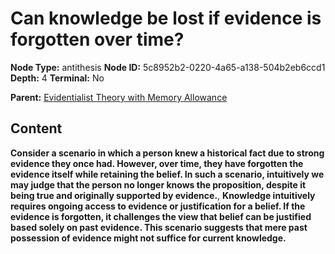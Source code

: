 # Can knowledge be lost if evidence is forgotten over time?

**Node Type:** antithesis
**Node ID:** 5c8952b2-0220-4a65-a138-504b2eb6ccd1
**Depth:** 4
**Terminal:** No

**Parent:** [Evidentialist Theory with Memory Allowance](evidentialist-theory-with-memory-allowance-synthesis-93261724-301f-4cec-93fd-9574dc766373.md)

## Content

**Consider a scenario in which a person knew a historical fact due to strong evidence they once had. However, over time, they have forgotten the evidence itself while retaining the belief. In such a scenario, intuitively we may judge that the person no longer knows the proposition, despite it being true and originally supported by evidence.**, **Knowledge intuitively requires ongoing access to evidence or justification for a belief. If the evidence is forgotten, it challenges the view that belief can be justified based solely on past evidence. This scenario suggests that mere past possession of evidence might not suffice for current knowledge.**
